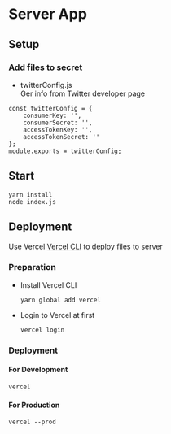 # Server App

## Setup
### Add files to secret
- twitterConfig.js  
Ger info from Twitter developer page
```
const twitterConfig = {
    consumerKey: '',
    consumerSecret: '',
    accessTokenKey: '',
    accessTokenSecret: ''
};
module.exports = twitterConfig;
```

## Start
```
yarn install
node index.js
```

## Deployment
Use Vercel [Vercel CLI](https://vercel.com/cli) to deploy files to server

### Preparation
- Install Vercel CLI
    ```shell script
    yarn global add vercel
    ```
- Login to Vercel at first
    ```shell script
    vercel login
    ```
### Deployment
#### For Development
```shell script
vercel
```

#### For Production
```shell script
vercel --prod
```
